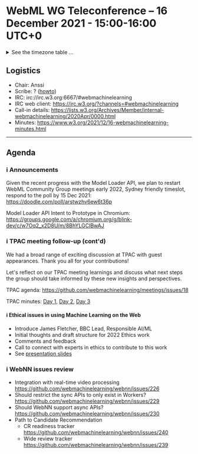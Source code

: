 # WebML WG Teleconference – 16 December 2021 - 15:00-16:00 UTC+0

<details><summary>See the timezone table ...</summary>
<table>
<tr><td> San Francisco (U.S.A. - California) <td> Thu, 16 December 2021 <td> 07:00 <td> UTC-8 hours
<tr><td> Boston (U.S.A. - Massachusetts) <td> Thu, 16 December 2021 <td> 10:00 <td> UTC-5 hours
<tr><td> London (United Kingdom - England) <td> Thu, 16 December 2021 <td> 15:00 <td> UTC+0 hours
<tr><td> Berlin (Germany) <td> Thu, 16 December 2021 <td> 16:00 <td> UTC+1 hours
<tr><td> Helsinki (Finland) <td> Thu, 16 December 2021 <td> 17:00 <td> UTC+2 hours
<tr><td> Shanghai (China) <td> Thu, 16 December 2021 <td> 23:00 <td> UTC+8 hours
<tr><td> Tokyo (Japan) <td> Fri, 17 December 2021 <td> 00:00 <td> UTC+9 hours
<tr><td> Corresponding UTC (GMT) <td> Thu, 16 December 2021 <td colspan=2> 15:00 UTC
</table>

Other locations: https://www.timeanddate.com/worldclock/fixedtime.html?iso=20211216T15
  </details>
  
## Logistics

* Chair: Anssi
* Scribe: ? ([howto](https://github.com/webmachinelearning/meetings/blob/main/scribe-howto.md))
* IRC: irc://irc.w3.org:6667/#webmachinelearning
* IRC web client: https://irc.w3.org/?channels=#webmachinelearning
* Call-in details: https://lists.w3.org/Archives/Member/internal-webmachinelearning/2020Apr/0000.html
* Minutes: https://www.w3.org/2021/12/16-webmachinelearning-minutes.html
  
---

## Agenda
  
### ℹ️ Announcements
  
Given the recent progress with the Model Loader API, we plan to restart WebML Community Group meetings early 2022, Sydney friendly timeslot, respond to the poll by 15 Dec 2021: https://doodle.com/poll/arstwzhv6ew6t36p
  
Model Loader API Intent to Prototype in Chromium: https://groups.google.com/a/chromium.org/g/blink-dev/c/w7Oq2_x2D8U/m/8BhYLGCIBwAJ
  
### ℹ️ TPAC meeting follow-up (cont'd)

We had a broad range of exciting discussion at TPAC with guest appearances. Thank you all for your contributions!

Let's reflect on our TPAC meeting learnings and discuss what next steps the group should take informed by these new insights and perspectives.

TPAC agenda: https://github.com/webmachinelearning/meetings/issues/18

TPAC minutes: [Day 1](https://www.w3.org/2021/10/26-webmachinelearning-minutes.html), [Day 2](https://www.w3.org/2021/10/27-webmachinelearning-minutes.html), [Day 3](https://www.w3.org/2021/10/28-webmachinelearning-minutes.html)

#### ℹ️ Ethical issues in using Machine Learning on the Web
  
- Introduce James Fletcher, BBC Lead, Responsible AI/ML
- Initial thoughts and draft structure for 2022 Ethics work
- Comments and feedback
- Call to connect with experts in ethics to contribute to this work
- See [presentation slides](https://lists.w3.org/Archives/Public/www-archive/2021Dec/att-0004/1216_W3C_Ethical_WebML_Intro.pdf)

  
### ℹ️ WebNN issues review

- Integration with real-time video processing https://github.com/webmachinelearning/webnn/issues/226
- Should restrict the sync APIs to only exist in Workers? https://github.com/webmachinelearning/webnn/issues/229
- Should WebNN support async APIs? https://github.com/webmachinelearning/webnn/issues/230
- Path to Candidate Recommendation
   - CR readiness tracker https://github.com/webmachinelearning/webnn/issues/240
   - Wide review tracker https://github.com/webmachinelearning/webnn/issues/239
